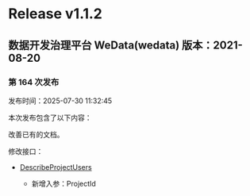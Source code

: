 # Release v1.1.2

## 数据开发治理平台 WeData(wedata) 版本：2021-08-20

### 第 164 次发布

发布时间：2025-07-30 11:32:45

本次发布包含了以下内容：

改善已有的文档。

修改接口：

* [DescribeProjectUsers](https://cloud.tencent.com/document/api/1267/111852)

	* 新增入参：ProjectId




